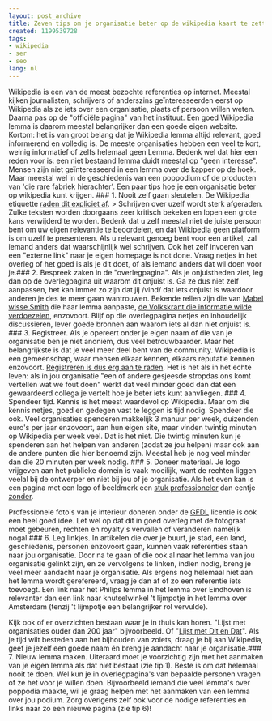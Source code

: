 ```yaml
---
layout: post_archive
title: Zeven tips om je organisatie beter op de wikipedia kaart te zetten
created: 1199539728
tags:
- wikipedia
- ser
- seo
lang: nl
---
```

Wikipedia is een van de meest bezochte referenties op internet. Meestal kijken journalisten, schrijvers of anderszins geïnteresseerden eerst op Wikipedia als ze iets over een organisatie, plaats of persoon willen weten. Daarna pas op de "officiële pagina" van het instituut. Een goed Wikipedia lemma is daarom meestal belangrijker dan een goede eigen website. Kortom: het is van groot belang dat je Wikipedia lemma altijd relevant, goed informerend en volledig is. De meeste organisaties hebben een veel te kort, weinig informatief of zelfs helemaal geen Lemma. Bedenk wel dat hier een reden voor is: een niet bestaand lemma duidt meestal op "geen interesse". Mensen zijn niet geïnteresseerd in een lemma over de kapper op de hoek. Maar meestal wel in de geschiedenis van een poppodium of de producten van 'die rare fabriek hierachter'. Een paar tips hoe je een organisatie beter op wikipedia kunt krijgen. <!--break-->### 1. Nooit zelf gaan sleutelen.
De Wikipedia etiquette [raden dit expliciet af](http://nl.wikipedia.org/wiki/Wikipedia:Wat_je_niet_moet_doen). > Schrijven over uzelf wordt sterk afgeraden. Zulke teksten worden doorgaans zeer kritisch bekeken en lopen een grote kans verwijderd te worden. Bedenk dat u zelf meestal niet de juiste persoon bent om uw eigen relevantie te beoordelen, en dat Wikipedia geen platform is om uzelf te presenteren. Als u relevant genoeg bent voor een artikel, zal iemand anders dat waarschijnlijk wel schrijven. Ook het zelf invoeren van een "externe link" naar je eigen homepage is not done. Vraag netjes in het overleg of het goed is als je dit doet, of als iemand anders dat wil doen voor je.### 2. Bespreek zaken in de "overlegpagina".
Als je onjuistheden ziet, leg dan op de overlegpagina uit waarom dit onjuist is. Ga ze dus niet zelf aanpassen, het kan immer zo zijn dat jij /vind/ dat iets onjuist is waardoor anderen je des te meer gaan wantrouwen. Bekende rellen zijn die van [Mabel wisse Smith](http://www.youtube.com/watch?v=Hp8ugz5a7sU) die haar lemma aanpaste, [de Volkskrant die informatie wilde verdoezelen](http://willy.boerland.com/myblog/hoe_de_volkskrant_haar_wikipedia_entry_censureert), enzovoort. Blijf op die overlegpagina netjes en inhoudelijk discussieren, lever goede bronnen aan waarom iets al dan niet onjuist is. ### 3. Registreer.
Als je opereert onder je eigen naam of die van je organisatie ben je niet anoniem, dus veel betrouwbaarder. Maar het belangrijkste is dat je veel meer deel bent van de community. Wikipedia is een gemeenschap, waar mensen elkaar kennen, elkaars reputatie kennen enzovoort. [Registreren is dus erg aan te raden](http://nl.wikipedia.org/w/index.php?title=Speciaal:Aanmelden&type=signup). Het is net als in het echte leven: als in jou organisatie "een of andere gesjeesde stropdas ons komt vertellen wat we fout doen" werkt dat veel minder goed dan dat een gewaardeerd collega je vertelt hoe je beter iets kunt aanvliegen. ### 4. Spendeer tijd.
Kennis is het meest waardevol op Wikipedia. Maar om die kennis netjes, goed en gedegen vast te leggen is tijd nodig. Spendeer die ook. Veel organisaties spenderen makkelijk 3 manuur per week, duizenden euro's per jaar enzovoort, aan hun eigen site, maar vinden twintig minuten op Wikipedia per week veel. Dat is het niet. Die twintig minuten kun je spenderen aan het helpen van anderen (zodat ze jou helpen) maar ook aan de andere punten die hier benoemd zijn. Meestal heb je nog veel minder dan die 20 minuten per week nodig. ### 5. Doneer materiaal.
Je logo vrijgeven aan het publieke domein is vaak moeilijk, want de rechten liggen veelal bij de ontwerper en niet bij jou of je organisatie. Als het even kan is een pagina met een logo of beeldmerk een [stuk professioneler](http://nl.wikipedia.org/wiki/Microsoft) dan eentje [zonder](http://nl.wikipedia.org/wiki/ABN_AMRO).

Professionele foto's van je interieur doneren onder de [GFDL](http://nl.wikipedia.org/wiki/GNU_Free_Documentation_License) licentie is ook een heel goed idee. Let wel op dat dit in goed overleg met de fotograaf moet gebeuren, rechten en royalty's vervallen of veranderen namelijk nogal.### 6. Leg linkjes.
In artikelen die over je buurt, je stad, een land, geschiedenis, personen enzovoort gaan, kunnen vaak referenties staan naar jou organisatie. Door na te gaan of die ook al naar het lemma van jou organisatie gelinkt zijn, en ze vervolgens te linken, indien nodig, breng je veel meer aandacht naar je organisatie.  Als ergens nog helemaal niet aan het lemma wordt gerefereerd, vraag je dan af of zo een referentie iets toevoegt. Een link naar het Philips lemma in het lemma over Eindhoven is relevanter dan een link naar knutselwinkel 't lijmpotje in het lemma over Amsterdam (tenzij 't lijmpotje een belangrijker rol vervulde).

Kijk ook of er overzichten bestaan waar je in thuis kan horen. "Lijst met organisaties ouder dan 200 jaar" bijvoorbeeld. Of "[Lijst met Dit en Dat](http://nl.wikipedia.org/wiki/Speciaal:Voorvoegselindex/Lijst)". Als je tijd wilt besteden aan het bijhouden van zoiets, draag je bij aan Wikipedia, geef je jezelf een goede naam én breng je aandacht naar je organisatie.### 7. Nieuw lemma maken.
Uiteraard moet je voorzichtig zijn met het aanmaken van je eigen lemma als dat niet bestaat (zie tip 1). Beste is om dat helemaal nooit te doen. Wel kun je in overlegpagina's van bepaalde personen vragen of ze het voor je willen doen. Bijvoorbeeld iemand die veel lemma's over poppodia maakte, wil je graag helpen met het aanmaken van een lemma over jou podium. Zorg overigens zelf ook voor de nodige referenties en links naar zo een nieuwe pagina (zie tip 6)!
